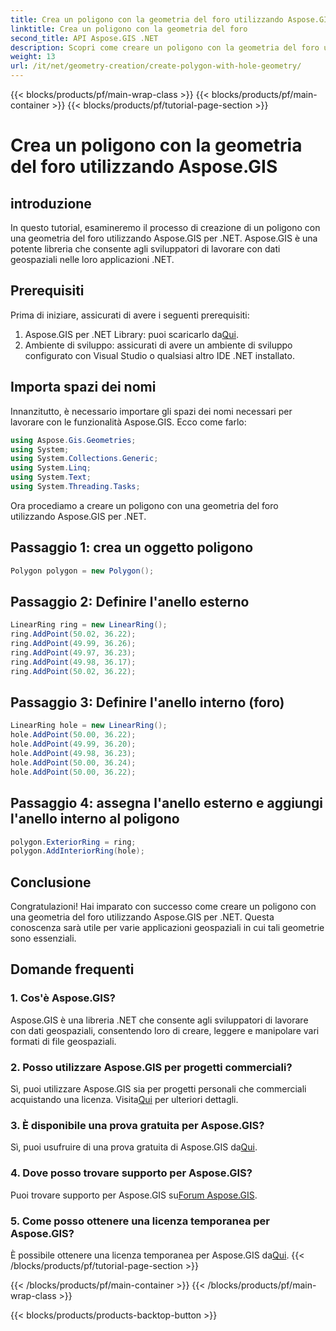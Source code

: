 ```yaml
---
title: Crea un poligono con la geometria del foro utilizzando Aspose.GIS
linktitle: Crea un poligono con la geometria del foro
second_title: API Aspose.GIS .NET
description: Scopri come creare un poligono con la geometria del foro utilizzando Aspose.GIS per .NET. Tutorial passo passo con esempi di codice.
weight: 13
url: /it/net/geometry-creation/create-polygon-with-hole-geometry/
---
```


{{< blocks/products/pf/main-wrap-class >}}
{{< blocks/products/pf/main-container >}}
{{< blocks/products/pf/tutorial-page-section >}}

# Crea un poligono con la geometria del foro utilizzando Aspose.GIS

## introduzione
In questo tutorial, esamineremo il processo di creazione di un poligono con una geometria del foro utilizzando Aspose.GIS per .NET. Aspose.GIS è una potente libreria che consente agli sviluppatori di lavorare con dati geospaziali nelle loro applicazioni .NET. 
## Prerequisiti
Prima di iniziare, assicurati di avere i seguenti prerequisiti:
1. Aspose.GIS per .NET Library: puoi scaricarlo da[Qui](https://releases.aspose.com/gis/net/).
2. Ambiente di sviluppo: assicurati di avere un ambiente di sviluppo configurato con Visual Studio o qualsiasi altro IDE .NET installato.
## Importa spazi dei nomi
Innanzitutto, è necessario importare gli spazi dei nomi necessari per lavorare con le funzionalità Aspose.GIS. Ecco come farlo:

```csharp
using Aspose.Gis.Geometries;
using System;
using System.Collections.Generic;
using System.Linq;
using System.Text;
using System.Threading.Tasks;
```

Ora procediamo a creare un poligono con una geometria del foro utilizzando Aspose.GIS per .NET.
## Passaggio 1: crea un oggetto poligono
```csharp
Polygon polygon = new Polygon();
```
## Passaggio 2: Definire l'anello esterno
```csharp
LinearRing ring = new LinearRing();
ring.AddPoint(50.02, 36.22);
ring.AddPoint(49.99, 36.26);
ring.AddPoint(49.97, 36.23);
ring.AddPoint(49.98, 36.17);
ring.AddPoint(50.02, 36.22);
```
## Passaggio 3: Definire l'anello interno (foro)
```csharp
LinearRing hole = new LinearRing();
hole.AddPoint(50.00, 36.22);
hole.AddPoint(49.99, 36.20);
hole.AddPoint(49.98, 36.23);
hole.AddPoint(50.00, 36.24);
hole.AddPoint(50.00, 36.22);
```
## Passaggio 4: assegna l'anello esterno e aggiungi l'anello interno al poligono
```csharp
polygon.ExteriorRing = ring;
polygon.AddInteriorRing(hole);
```
## Conclusione
Congratulazioni! Hai imparato con successo come creare un poligono con una geometria del foro utilizzando Aspose.GIS per .NET. Questa conoscenza sarà utile per varie applicazioni geospaziali in cui tali geometrie sono essenziali.
## Domande frequenti
### 1. Cos'è Aspose.GIS?
Aspose.GIS è una libreria .NET che consente agli sviluppatori di lavorare con dati geospaziali, consentendo loro di creare, leggere e manipolare vari formati di file geospaziali.
### 2. Posso utilizzare Aspose.GIS per progetti commerciali?
 Sì, puoi utilizzare Aspose.GIS sia per progetti personali che commerciali acquistando una licenza. Visita[Qui](https://purchase.aspose.com/buy) per ulteriori dettagli.
### 3. È disponibile una prova gratuita per Aspose.GIS?
 Sì, puoi usufruire di una prova gratuita di Aspose.GIS da[Qui](https://releases.aspose.com/).
### 4. Dove posso trovare supporto per Aspose.GIS?
 Puoi trovare supporto per Aspose.GIS su[Forum Aspose.GIS](https://forum.aspose.com/c/gis/33).
### 5. Come posso ottenere una licenza temporanea per Aspose.GIS?
 È possibile ottenere una licenza temporanea per Aspose.GIS da[Qui](https://purchase.aspose.com/temporary-license/).
{{< /blocks/products/pf/tutorial-page-section >}}

{{< /blocks/products/pf/main-container >}}
{{< /blocks/products/pf/main-wrap-class >}}

{{< blocks/products/products-backtop-button >}}
